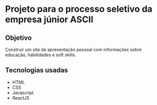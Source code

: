 # Projeto para o processo seletivo da empresa júnior ASCII

## Objetivo

Construir um site de apresentação pessoal com informações sobre educação, habilidades e soft skills.

## Tecnologias usadas

- HTML
- CSS
- Javascript
- ReactJS